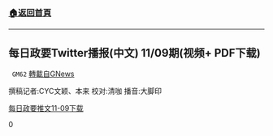 ###  [:house:返回首頁](https://github.com/ourhimalayas/txt)
---

## 每日政要Twitter播报(中文) 11/09期(视频+ PDF下载)
` GM62` [轉載自GNews](https://gnews.org/zh-hans/544133/)

撰稿记者:CYC⽂颖、本来
校对:清咖
播音:⼤脚印

[每日政要推文11-09](https://gnews-media-offload.s3.amazonaws.com/wp-content/uploads/2020/11/10080329/11-09_Qingka-1.pdf)[下载](https://gnews-media-offload.s3.amazonaws.com/wp-content/uploads/2020/11/10080329/11-09_Qingka-1.pdf)

0
